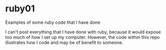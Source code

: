 # ruby01
Examples of some ruby code that I have done

I can't post everything that I have done with ruby,
because it would expose too much of how I set up
my computer.  However, the code within this repo
illustrates how I code and may be of benefit to
someone.


